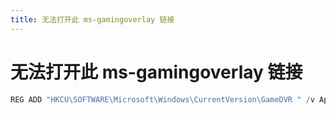 ```yaml
---
title: 无法打开此 ms-gamingoverlay 链接
---
```


# 无法打开此 ms-gamingoverlay 链接

```powershell
REG ADD "HKCU\SOFTWARE\Microsoft\Windows\CurrentVersion\GameDVR " /v AppCaptureEnabled /t REG_DWORD /d 0 /f
```
